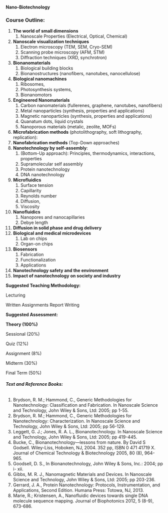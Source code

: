 #### **Nano-Biotechnology**


### **Course Outline:**
1. **The world of small dimensions**
   1. Nanoscale Properties (Electrical, Optical, Chemical)
1. **Nanoscale visualization techniques**
   1. Electron microscopy (TEM, SEM, Cryo-SEM)
   1. Scanning probe microscopy (AFM, STM)
   1. Diffraction techniques (XRD, synchrotron)
1. **Bionanomaterials**
   1. Biological building blocks
   1. Bionanostructures (nanofibers, nanotubes, nanocellulose)
1. **Biological nanomachines**
   1. Ribosomes,
   1. Photosynthesis systems,
   1. Bionanomotors
1. **Engineered Nanomaterials**
   1. Carbon nanomaterials (fullerenes, graphene, nanotubes, nanofibers)
   1. Metal nanoparticles (synthesis, properties and applications)
   1. Magnetic nanoparticles (synthesis, properties and applications)
   1. Quanatum dots, liquid crystals
   1. Nanoporous materials (metalic, zeolite, MOFs)
1. **Microfabrication methods** (photolithography, soft lithography, replication):
1. **Nanofabrication methods** (Top-Down approaches)
1. **Nanotechnology by self-assembly**:
   1. (Bottom-Up approach): Principles, thermodynamics, interactions, properties
   1. Supramolecular self assembly
   1. Protein nanotechnology
   1. DNA nanotechnology
1. **Microfluidics**
   1. Surface tension
   1. Capillarity
   1. Reynolds number
   1. Diffusion,
   1. Viscosity
1. **Nanofluidics**
   1. Nanopores and nanocapillaries
   1. Debye length
1. **Diffusion in solid phase and drug delivery**
1. **Biological and medical microdevices**
   1. Lab on chips
   1. Organ-on chips
1. **Biosensors**
   1. Fabrication
   1. Functionalization
   1. Applications
1. **Nanotechnology safety and the environment**
1. **Impact of nanotechnology on society and industry**

**Suggested Teaching Methodology:**

Lecturing

Written Assignments Report Writing

**Suggested Assessment:**

**Theory (100%)**

Sessional (20%)

Quiz (12%)

Assignment (8%)

Midterm (30%)

Final Term (50%)
###### **Text and Reference Books:**
1. Brydson, R. M.; Hammond, C., Generic Methodologies for Nanotechnology: Classification and Fabrication. In Nanoscale Science and Technology, John Wiley & Sons, Ltd: 2005; pp 1-55.
1. Brydson, R. M.; Hammond, C., Generic Methodologies for Nanotechnology: Characterization. In Nanoscale Science and Technology, John Wiley & Sons, Ltd: 2005; pp 56-129.
1. Leggett, G. J.; Jones, R. A. L., Bionanotechnology. In Nanoscale Science and Technology, John Wiley & Sons, Ltd: 2005; pp 419-445.
1. Bucke, C., Bionanotechnology—lessons from nature. By David S Godsell. Wiley-Liss, Hoboken, NJ, 2004. 352 pp, ISBN 0 471 41719 X. Journal of Chemical Technology & Biotechnology 2005, 80 (8), 964-965.
1. Goodsell, D. S., In Bionanotechnology, John Wiley & Sons, Inc.: 2004; pp i- xii.
1. Gibbs, M. R. J., Nanomagnetic Materials and Devices. In Nanoscale Science and Technology, John Wiley & Sons, Ltd: 2005; pp 203-236.
1. Gerrard, J. A., Protein Nanotechnology: Protocols, Instrumentation, and Applications, Second Edition. Humana Press: Totowa, NJ, 2013.
1. Marie, R.; Kristensen, A., Nanofluidic devices towards single DNA molecule sequence mapping. Journal of Biophotonics 2012, 5 (8-9), 673-686.

